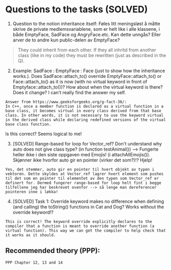 # Questions to the tasks (SOLVED)

1. Question to the notion inheritance itself: Føles litt meningsløst å måtte skrive de private medlemsvariablene, som er helt like i alle klassene, i både EmptyFace, SadFace og AngryFace.etc. Kan dette unngås? Eller arver de to andre kun public-delen av EmptyFace?

> They could inherit from each other. If they all inhritd from another class (like in my code) they must be rewritten (just as described in the Q). 

2. Example: SadFace : EmptyFace : Face (just to show how the inheritance works.). Does SadFace::attach_to() override EmptyFace::attach_to() or Face::attach_to() as it is now (with no virtual keyword in front of Emptyface::attach_to())? How about when the virtual keyword is there? Does it change? I can't really find the answer my self. 
```
Answer from https://www.geeksforgeeks.org/g-fact-36/:
In C++, once a member function is declared as a virtual function in a base class, it becomes virtual in every class derived from that base class. In other words, it is not necessary to use the keyword virtual in the derived class while declaring redefined versions of the virtual base class function.
```
Is this correct? Seems logical to me!

3. [SOLVED] Range-based for loop for Vector_ref? Don't understand why auto does not give class type? (in function testAnimal())
--> Fungerte heller ikke i den siste oppgaven med Emojis! (i attachAllEmojis()). Skjønner ikke hvorfor auto gir en pointer (virker det som?)!? Hjelp!
```
Yes, det stemmer, auto gir en pointer til hvert objekt av typen i vektoren. Dette skyldes at Vector_ref lagrer hvert element som pushes til det som en pointer til elementet av den typen som Vector_ref er definert for. Dermed fungerer range-based for loop helt fint i begge tilfellene jeg har beskrevet ovenfor --> så lenge man dereferencer pointeren inne i løkka! 
```

4. [SOLVED] Task 1: Override keyword makes no difference when defining (and calling) the toString() functions in Cat and Dog? Works without the override keyword!?
```
This is correct! The keyword override explicitly declares to the compiler that a function is meant to override another function (a virtual function). This way we can get the compiler to help check that it works as it should. 
```

## Recommended theory (PPP):
```
PPP Chapter 12, 13 and 14

```
